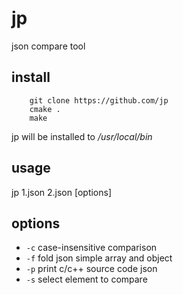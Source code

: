 # jp
json compare tool

## install

```Shell
    git clone https://github.com/jp
    cmake .
    make
```

jp will be installed to */usr/local/bin*

## usage

jp 1.json 2.json [options]

## options

* `-c` case-insensitive comparison
* `-f` fold json simple array and object
* `-p` print c/c++ source code json
* `-s` select element to compare
